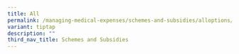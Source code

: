 ```yaml
---
title: All
permalink: /managing-medical-expenses/schemes-and-subsidies/alloptions/
variant: tiptap
description: ""
third_nav_title: Schemes and Subsidies
---
```

<p></p>
